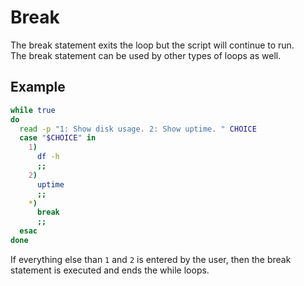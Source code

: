 # Break

The break statement exits the loop but the script will continue to run.<br>
The break statement can be used by other types of loops as well.

## Example

```sh
while true
do
  read -p "1: Show disk usage. 2: Show uptime. " CHOICE
  case "$CHOICE" in
    1)
      df -h
      ;;
    2)
      uptime
      ;;
    *)
      break
      ;;
  esac
done
```

If everything else than `1` and `2` is entered by the user, then the break
statement is executed and ends the while loops.
